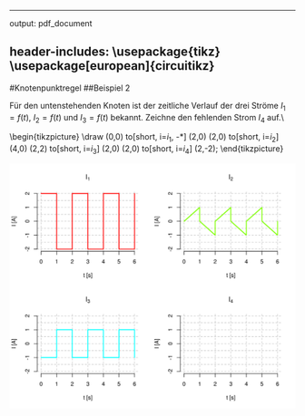 
---
output: 
  pdf_document

header-includes:
	\usepackage{tikz}
	\usepackage[european]{circuitikz}
---

#Knotenpunktregel
##Beispiel 2

Für den untenstehenden Knoten ist der zeitliche Verlauf der drei Ströme $I_1 = f(t)$, $I_2 = f(t)$ und $I_3 = f(t)$ bekannt.
Zeichne den fehlenden Strom $I_4$ auf.\

\begin{tikzpicture}
	\draw 
	(0,0) to[short, i=$i_1$, -*] (2,0)
	(2,0) to[short, i=$i_2$] (4,0)
	(2,2) to[short, i=$i_3$] (2,0)
	(2,0) to[short, i=$i_4$] (2,-2);
\end{tikzpicture}

![Stromverlauf](figure/kirchhoff_2-1.png)
